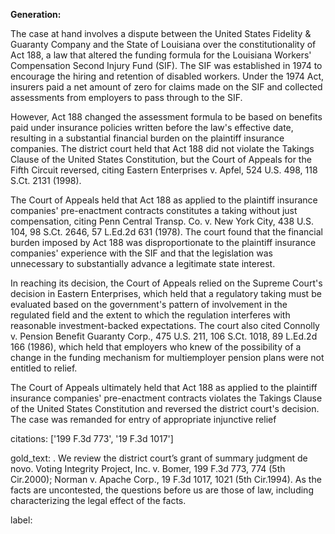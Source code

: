 **Generation:**

 <answer>

The case at hand involves a dispute between the United States Fidelity & Guaranty Company and the State of Louisiana over the constitutionality of Act 188, a law that altered the funding formula for the Louisiana Workers' Compensation Second Injury Fund (SIF). The SIF was established in 1974 to encourage the hiring and retention of disabled workers. Under the 1974 Act, insurers paid a net amount of zero for claims made on the SIF and collected assessments from employers to pass through to the SIF.

However, Act 188 changed the assessment formula to be based on benefits paid under insurance policies written before the law's effective date, resulting in a substantial financial burden on the plaintiff insurance companies. The district court held that Act 188 did not violate the Takings Clause of the United States Constitution, but the Court of Appeals for the Fifth Circuit reversed, citing Eastern Enterprises v. Apfel, 524 U.S. 498, 118 S.Ct. 2131 (1998).

The Court of Appeals held that Act 188 as applied to the plaintiff insurance companies' pre-enactment contracts constitutes a taking without just compensation, citing Penn Central Transp. Co. v. New York City, 438 U.S. 104, 98 S.Ct. 2646, 57 L.Ed.2d 631 (1978). The court found that the financial burden imposed by Act 188 was disproportionate to the plaintiff insurance companies' experience with the SIF and that the legislation was unnecessary to substantially advance a legitimate state interest.

In reaching its decision, the Court of Appeals relied on the Supreme Court's decision in Eastern Enterprises, which held that a regulatory taking must be evaluated based on the government's pattern of involvement in the regulated field and the extent to which the regulation interferes with reasonable investment-backed expectations. The court also cited Connolly v. Pension Benefit Guaranty Corp., 475 U.S. 211, 106 S.Ct. 1018, 89 L.Ed.2d 166 (1986), which held that employers who knew of the possibility of a change in the funding mechanism for multiemployer pension plans were not entitled to relief.

The Court of Appeals ultimately held that Act 188 as applied to the plaintiff insurance companies' pre-enactment contracts violates the Takings Clause of the United States Constitution and reversed the district court's decision. The case was remanded for entry of appropriate injunctive relief

citations: ['199 F.3d 773', '19 F.3d 1017']

gold_text: . We review the district court’s grant of summary judgment de novo. Voting Integrity Project, Inc. v. Bomer, 199 F.3d 773, 774 (5th Cir.2000); Norman v. Apache Corp., 19 F.3d 1017, 1021 (5th Cir.1994). As the facts are uncontested, the questions before us are those of law, including characterizing the legal effect of the facts.

label: 